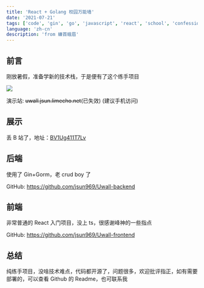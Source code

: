 ```yaml
---
title: 'React + Golang 校园万能墙'
date: '2021-07-21'
tags: ['code', 'gin', 'go', 'javascript', 'react', 'school', 'confession']
language: 'zh-cn'
description: 'from 螓首蛾眉'
---
```


## 前言

刚放暑假，准备学新的技术栈，于是便有了这个练手项目

![](/blog/react-golang-xiao-yuan-wan-neng-qiang/image.png)

演示站: ~~uwall.jsun.limecho.net~~(已失效) (建议手机访问)

## 展示

丢 B 站了，地址：[BV1Ug411T7Lv](https://www.bilibili.com/video/BV1Ug411T7Lv)

## 后端

使用了 Gin+Gorm，老 crud boy 了

GitHub: <https://github.com/jsun969/Uwall-backend>

## 前端

非常普通的 React 入门项目，没上 ts，很感谢峰神的一些指点

GitHub: <https://github.com/jsun969/Uwall-frontend>

## 总结

纯练手项目，没啥技术难点，代码都开源了，问题很多，欢迎批评指正，如有需要部署的，可以查看 Github 的 Readme，也可联系我
